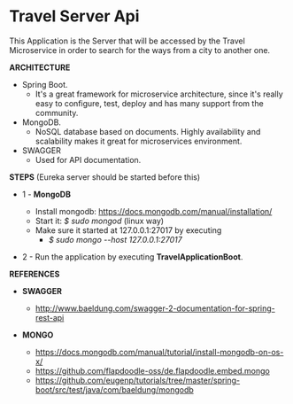 # **Travel Server Api**

This Application is the Server that will be accessed by the Travel Microservice in order 
to search for the ways from a city to another one.

**ARCHITECTURE**
* Spring Boot.
    * It's a great framework for microservice architecture, since it's really easy
    to configure, test, deploy and has many support from the community.
* MongoDB.
    * NoSQL database based on documents. Highly availability and scalability 
    makes it great for microservices environment.
* SWAGGER
    * Used for API documentation.  
    
**STEPS** (Eureka server should be started before this)

* 1 - **MongoDB**
    * Install mongodb: https://docs.mongodb.com/manual/installation/
    * Start it: _$ sudo mongod_ (linux way)
    * Make sure it started at 127.0.0.1:27017 by executing 
        * _$ sudo mongo --host 127.0.0.1:27017_

* 2 - Run the application by executing **TravelApplicationBoot**.


**REFERENCES**

* **SWAGGER**
  * http://www.baeldung.com/swagger-2-documentation-for-spring-rest-api

* **MONGO**
    * https://docs.mongodb.com/manual/tutorial/install-mongodb-on-os-x/
    * https://github.com/flapdoodle-oss/de.flapdoodle.embed.mongo
    * https://github.com/eugenp/tutorials/tree/master/spring-boot/src/test/java/com/baeldung/mongodb


